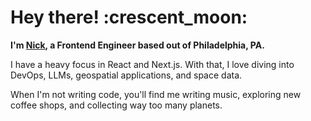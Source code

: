 <h1>Hey there! :crescent_moon:</h1>

<b>I'm [Nick](https://www.nickmagidson.com/), a Frontend Engineer based out of Philadelphia, PA.</b> 

I have a heavy focus in React and Next.js. With that, I love diving into DevOps, LLMs, geospatial applications, and space data.

When I'm not writing code, you'll find me writing music, exploring new coffee shops, and collecting way too many planets.
